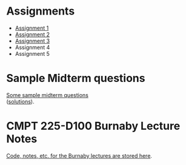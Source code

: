 # Assignments

- [Assignment 1](assignments/a1)
- [Assignment 2](assignments/a2)
- [Assignment 3](assignments/a3)
- Assignment 4
- Assignment 5


# Sample Midterm questions

[Some sample midterm questions](sample_midterm_questions/midterm_sample_questions.pdf)   
([solutions](sample_midterm_questions/midterm_sample_questions_sol.pdf)).


# CMPT 225-D100 Burnaby Lecture Notes

[Code, notes, etc. for the Burnaby lectures are stored here](https://github.com/tjd1234/cmpt225summer2023/tree/main/lecture_notes).
